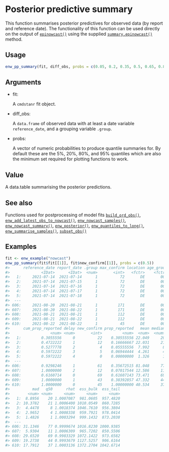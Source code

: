 # Posterior predictive summary

This function summarises posterior predictives for observed data (by
report and reference date). The functionality of this function can be
used directly on the output of
[`epinowcast()`](https://package.epinowcast.org/dev/reference/epinowcast.md)
using the supplied
[`summary.epinowcast()`](https://package.epinowcast.org/dev/reference/summary.epinowcast.md)
method.

## Usage

``` r
enw_pp_summary(fit, diff_obs, probs = c(0.05, 0.2, 0.35, 0.5, 0.65, 0.8, 0.95))
```

## Arguments

- fit:

  A `cmdstanr` fit object.

- diff_obs:

  A `data.frame` of observed data with at least a date variable
  `reference_date`, and a grouping variable `.group`.

- probs:

  A vector of numeric probabilities to produce quantile summaries for.
  By default these are the 5%, 20%, 80%, and 95% quantiles which are
  also the minimum set required for plotting functions to work.

## Value

A data.table summarising the posterior predictions.

## See also

Functions used for postprocessing of model fits
[`build_ord_obs()`](https://package.epinowcast.org/dev/reference/build_ord_obs.md),
[`enw_add_latest_obs_to_nowcast()`](https://package.epinowcast.org/dev/reference/enw_add_latest_obs_to_nowcast.md),
[`enw_nowcast_samples()`](https://package.epinowcast.org/dev/reference/enw_nowcast_samples.md),
[`enw_nowcast_summary()`](https://package.epinowcast.org/dev/reference/enw_nowcast_summary.md),
[`enw_posterior()`](https://package.epinowcast.org/dev/reference/enw_posterior.md),
[`enw_quantiles_to_long()`](https://package.epinowcast.org/dev/reference/enw_quantiles_to_long.md),
[`enw_summarise_samples()`](https://package.epinowcast.org/dev/reference/enw_summarise_samples.md),
[`subset_obs()`](https://package.epinowcast.org/dev/reference/subset_obs.md)

## Examples

``` r
fit <- enw_example("nowcast")
enw_pp_summary(fit$fit[[1]], fit$new_confirm[[1]], probs = c(0.5))
#>      reference_date report_date .group max_confirm location age_group confirm
#>              <IDat>      <IDat>  <num>       <int>   <fctr>    <fctr>   <int>
#>   1:     2021-07-14  2021-07-14      1          72       DE       00+      22
#>   2:     2021-07-14  2021-07-15      1          72       DE       00+      34
#>   3:     2021-07-14  2021-07-16      1          72       DE       00+      38
#>   4:     2021-07-14  2021-07-17      1          72       DE       00+      43
#>   5:     2021-07-14  2021-07-18      1          72       DE       00+      43
#>  ---                                                                         
#> 606:     2021-08-20  2021-08-21      1         171       DE       00+     159
#> 607:     2021-08-20  2021-08-22      1         171       DE       00+     171
#> 608:     2021-08-21  2021-08-21      1         112       DE       00+      69
#> 609:     2021-08-21  2021-08-22      1         112       DE       00+     112
#> 610:     2021-08-22  2021-08-22      1          45       DE       00+      45
#>      cum_prop_reported delay new_confirm prop_reported   mean median        sd
#>                  <num> <num>       <int>         <num>  <num>  <num>     <num>
#>   1:         0.3055556     0          22    0.30555556 22.049     20 10.447476
#>   2:         0.4722222     1          12    0.16666667 22.031     21 10.062370
#>   3:         0.5277778     2           4    0.05555556  7.992      8  4.118361
#>   4:         0.5972222     3           5    0.06944444  4.261      4  2.692978
#>   5:         0.5972222     4           0    0.00000000  1.326      1  1.258295
#>  ---                                                                          
#> 606:         0.9298246     1          61    0.35672515 81.048     77 33.870413
#> 607:         1.0000000     2          12    0.07017544 12.586     11  6.299229
#> 608:         0.6160714     0          69    0.61607143 73.471     69 32.792995
#> 609:         1.0000000     1          43    0.38392857 47.332     44 20.074730
#> 610:         1.0000000     0          45    1.00000000 40.534     37 20.435911
#>          mad   q50      rhat  ess_bulk  ess_tail
#>        <num> <num>     <num>     <num>     <num>
#>   1:  8.8956    20 1.0007087  981.0605  957.4820
#>   2: 10.3782    21 1.0006400 1010.0549  860.7285
#>   3:  4.4478     8 1.0018374 1046.7610  956.3804
#>   4:  2.9652     4 1.0008338  959.7921  978.0414
#>   5:  1.4826     1 1.0003294  999.1432  873.2038
#>  ---                                            
#> 606: 31.1346    77 0.9999674 1016.8230 1000.9385
#> 607:  5.9304    11 1.0006309  965.7202  850.5506
#> 608: 29.6520    69 0.9983329 1072.1422  973.6582
#> 609: 19.2738    44 0.9993679 1127.5257  906.6164
#> 610: 17.7912    37 1.0003136 1372.2704 1042.6714
```
